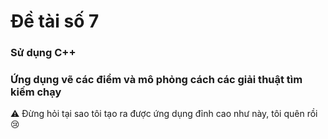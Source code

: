 # Đề tài số 7
### Sử dụng C++
### Ứng dụng vẽ các điểm và mô phỏng cách các giải thuật tìm kiếm chạy

⚠️ Đừng hỏi tại sao tôi tạo ra được ứng dụng đỉnh cao như này, tôi quên rồi 😢
